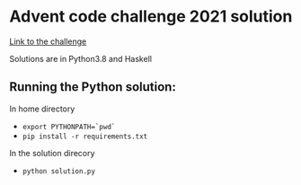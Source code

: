 # Advent code challenge 2021 solution
[Link to the challenge](https://adventofcode.com/2021)

Solutions are in Python3.8 and Haskell


## Running the Python solution:
In home directory
- ``export PYTHONPATH=`pwd` ``
- `pip install -r requirements.txt` 

In the solution direcory
- `python solution.py`

